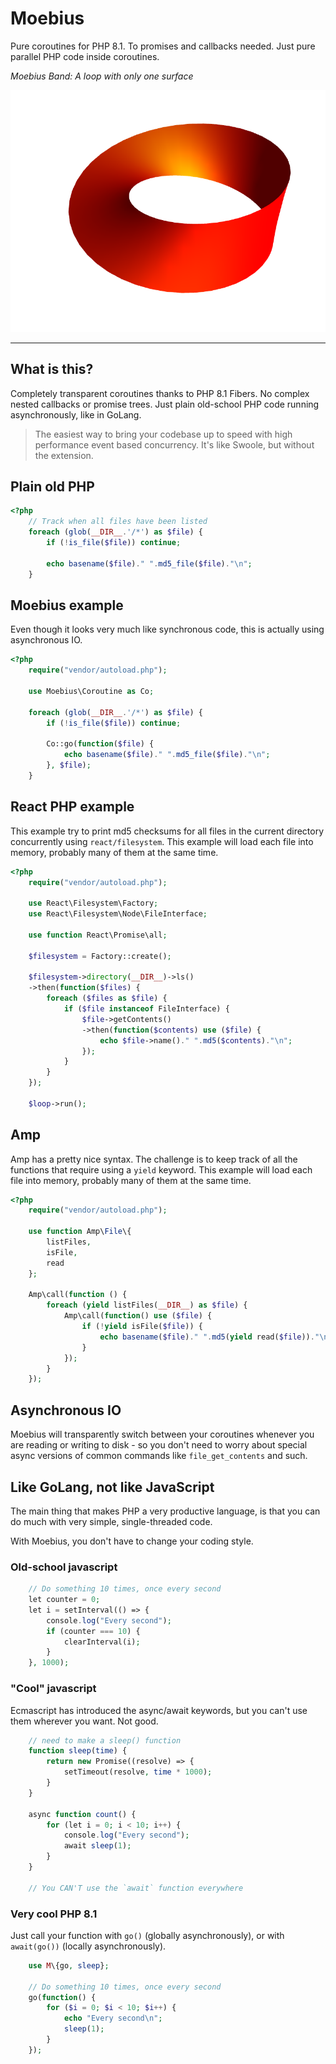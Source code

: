Moebius
=======

Pure coroutines for PHP 8.1. To promises and callbacks needed. Just pure parallel
PHP code inside coroutines.

*Moebius Band: A loop with only one surface*

![Möbius Loop](docs/assets/wikipedia-mobius-strip.png)

---

What is this?
-------------

Completely transparent coroutines thanks to PHP 8.1 Fibers. No complex
nested callbacks or promise trees. Just plain old-school PHP code running
asynchronously, like in GoLang.

> The easiest way to bring your codebase up to speed with high performance
> event based concurrency. It's like Swoole, but without the extension.


## Plain old PHP

```php
<?php
    // Track when all files have been listed
    foreach (glob(__DIR__.'/*') as $file) {
        if (!is_file($file)) continue;

        echo basename($file)." ".md5_file($file)."\n";
    }

```


## Moebius example

Even though it looks very much like synchronous code, this is actually using
asynchronous IO.

```php
<?php
    require("vendor/autoload.php");

    use Moebius\Coroutine as Co;

    foreach (glob(__DIR__.'/*') as $file) {
        if (!is_file($file)) continue;

        Co::go(function($file) {
            echo basename($file)." ".md5_file($file)."\n";
        }, $file);
    }
```


## React PHP example

This example try to print md5 checksums for all files in the current directory
concurrently using `react/filesystem`. This example will load each file into
memory, probably many of them at the same time.

```php
<?php
    require("vendor/autoload.php");

    use React\Filesystem\Factory;
    use React\Filesystem\Node\FileInterface;

    use function React\Promise\all;

    $filesystem = Factory::create();

    $filesystem->directory(__DIR__)->ls()
    ->then(function($files) {
        foreach ($files as $file) {
            if ($file instanceof FileInterface) {
                $file->getContents()
                ->then(function($contents) use ($file) {
                    echo $file->name()." ".md5($contents)."\n";
                });
            }
        }
    });

    $loop->run();
```


## Amp

Amp has a pretty nice syntax. The challenge is to keep track of all the functions
that require using a `yield` keyword. This example will load each file into
memory, probably many of them at the same time.

```php
<?php
    require("vendor/autoload.php");

    use function Amp\File\{
        listFiles,
        isFile,
        read
    };

    Amp\call(function () {
        foreach (yield listFiles(__DIR__) as $file) {
            Amp\call(function() use ($file) {
                if (!yield isFile($file)) {
                    echo basename($file)." ".md5(yield read($file))."\n";
                }
            });
        }
    });
```


Asynchronous IO
---------------

Moebius will transparently switch between your coroutines whenever you
are reading or writing to disk - so you don't need to worry about special
async versions of common commands like `file_get_contents` and such.


Like GoLang, not like JavaScript
--------------------------------

The main thing that makes PHP a very productive language, is
that you can do much with very simple, single-threaded code.

With Moebius, you don't have to change your coding style.


### Old-school javascript

```php
    // Do something 10 times, once every second
    let counter = 0;
    let i = setInterval(() => {
        console.log("Every second");
        if (counter === 10) {
            clearInterval(i);
        }
    }, 1000);
```


### "Cool" javascript

Ecmascript has introduced the async/await keywords, but
you can't use them wherever you want. Not good.

```php
    // need to make a sleep() function
    function sleep(time) {
        return new Promise((resolve) => {
            setTimeout(resolve, time * 1000);
        }
    }

    async function count() {
        for (let i = 0; i < 10; i++) {
            console.log("Every second");
            await sleep(1);
        }
    }

    // You CAN'T use the `await` function everywhere
```


### Very cool PHP 8.1

Just call your function with `go()` (globally asynchronously), or
with `await(go())` (locally asynchronously).

```php
    use M\{go, sleep};

    // Do something 10 times, once every second
    go(function() {
        for ($i = 0; $i < 10; $i++) {
            echo "Every second\n";
            sleep(1);
        }
    });
```

